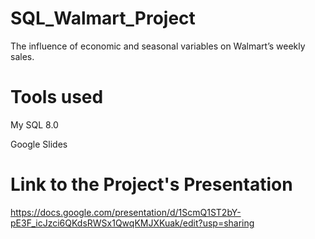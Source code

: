 # SQL_Walmart_Project
The influence of economic and seasonal variables on Walmart’s weekly sales.

# Tools used
My SQL 8.0

Google Slides

# Link to the Project's Presentation
https://docs.google.com/presentation/d/1ScmQ1ST2bY-pE3F_icJzci6QKdsRWSx1QwqKMJXKuak/edit?usp=sharing
